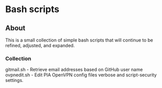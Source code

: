 # Bash scripts 
## About
This is a small collection of simple bash scripts that will continue to be refined, adjusted, and expanded.
### Collection
gitmail.sh  -   Retrieve email addresses based on GitHub user name  
ovpnedit.sh -   Edit PIA OpenVPN config files verbose and script-security settings.
